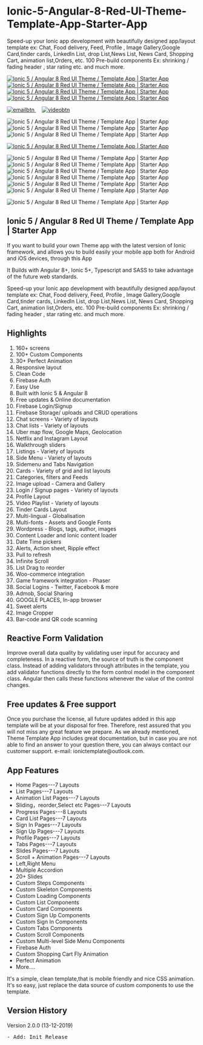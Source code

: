 # Ionic-5-Angular-8-Red-UI-Theme-Template-App-Starter-App
Speed-up your Ionic app development with beautifully designed app/layout template ex: Chat, Food delivery, Feed, Profile , Image Gallery,Google Card,tinder cards, LinkedIn List, drop List,News List, News Card, Shopping Cart, animation list,Orders, etc. 100 Pre-build components Ex: shrinking / fading header , star rating etc. and much more.
<p>
    <a href="http://bit.ly/2Q21zi0" target="_blank">
        <img src="https://i.ibb.co/BfBhNDP/qrcodeandroid.jpg"
             alt="Ionic 5 / Angular 8 Red UI Theme / Template App | Starter App" border="0">
    </a>
    <a href="https://play.google.com/store/apps/details?id=io.ionic.com.start_template_red_myApp990003"
       target="_blank">
        <img src="https://i.ibb.co/vw7W73m/qrcodegoogle.jpg"
             alt="Ionic 5 / Angular 8 Red UI Theme / Template App | Starter App" border="0">
    </a>
    <a href="http://preview.codecanyon.net/item/ionic-5-angular-8-gray-ui-theme-template-app-starter-app/full_screen_preview/25267829"
       target="_blank">
        <img src="https://i.ibb.co/RzR2rq5/document1.jpg"
             alt="Ionic 5 / Angular 8 Red UI Theme / Template App | Starter App" border="0">
    </a>
    <a href="https://codecanyon.net/user/captain96778" target="_blank">
        <img src="https://i.ibb.co/0nVhJKy/follow.jpg"
             alt="Ionic 5 / Angular 8 Red UI Theme / Template App | Starter App" border="0">
    </a>
</p>

<p>
    <a href="mailto:ionictemplate@outlook.com">
        <img src="https://i.ibb.co/sRS5npT/emailbtn.png" alt="emailbtn" border="0">
    </a>
    &nbsp;&nbsp;&nbsp;
    <a href="https://youtu.be/yXZPBHE8xFE" target="_blank">
        <img src="https://i.ibb.co/YhbBCDm/videobtn.png" alt="videobtn" border="0">
    </a>
</p>


<img alt="Ionic 5 / Angular 8 Red UI Theme / Template App | Starter App"
     src="https://i.ibb.co/t44F3dy/previewdemo.gif"/>
<img alt="Ionic 5 / Angular 8 Red UI Theme / Template App | Starter App"
     src="https://i.ibb.co/Wy8Vn1x/01introduce.jpg"/>
<img alt="Ionic 5 / Angular 8 Red UI Theme / Template App | Starter App"
     src="https://i.ibb.co/t2p3sfx/02feature.jpg"/>

<a href="https://help-ionic-template.firebaseapp.com/" target="_blank">
    <img alt="Ionic 5 / Angular 8 Red UI Theme / Template App | Starter App"
         src="https://i.ibb.co/mX07QDw/05ducument.jpg"/>
</a>


<img alt="Ionic 5 / Angular 8 Red UI Theme / Template App | Starter App"
     src="https://i.ibb.co/ScVRXZF/06sass.jpg"/>
<img alt="Ionic 5 / Angular 8 Red UI Theme / Template App | Starter App"
     src="https://i.ibb.co/1LXsv6y/07layout.jpg"/>
<img alt="Ionic 5 / Angular 8 Red UI Theme / Template App | Starter App"
     src="https://i.ibb.co/KbWV8vY/08animation.jpg"/>
<img alt="Ionic 5 / Angular 8 Red UI Theme / Template App | Starter App"
     src="https://i.ibb.co/4W2RXNY/09template.jpg"/>
<img alt="Ionic 5 / Angular 8 Red UI Theme / Template App | Starter App"
     src="https://i.ibb.co/k1mg3Yz/10introduce.jpg"/>
<img alt="Ionic 5 / Angular 8 Red UI Theme / Template App | Starter App"
     src="https://i.ibb.co/cL2zK75/11preview.jpg"/>



<img alt="Ionic 5 / Angular 8 Red UI Theme / Template App | Starter App"
     src="https://app-ionic-publish-assets.firebaseapp.com/assets/red/15helper.jpg"/>


<h2><strong> Ionic 5 / Angular 8 Red UI Theme / Template App | Starter App</strong></h2>

<p>If you want to build your own Theme app with the latest version of Ionic framework,
    and allows you to build easily your mobile app both for Android and iOS devices, through this App<p>
<p> It Builds with Angular 8+, Ionic 5+, Typescript and SASS to take advantage of the future web standards.</p>
<p>
    Speed-up your Ionic app development with beautifully designed app/layout template ex: Chat, Food delivery, Feed,
    Profile , Image Gallery,Google Card,tinder cards, LinkedIn List, drop List,News List, News Card, Shopping Cart,
    animation list,Orders, etc.
    100 Pre-build components Ex: shrinking / fading header , star rating etc. and much
    more.
</p>


<h2><strong>Highlights</strong></h2>
<ol>
    <li>160+ screens</li>
    <li>100+ Custom Components</li>
    <li>30+ Perfect Animation</li>
    <li>Responsive layout</li>
    <li>Clean Code</li>
    <li>Firebase Auth</li>
    <li>Easy Use</li>
    <li>Built with Ionic 5 &amp; Angular 8</li>
    <li>Free updates &amp; Online documentation</li>
    <li> Firebase Login/Signup</li>
    <li>Firebase Storage/ uploads and CRUD operations</li>
    <li>Chat screens - Variety of layouts</li>
    <li>Chat lists - Variety of layouts</li>
    <li> Uber map flow, Google Maps, Geolocation</li>
    <li>Netflix and Instagram Layout</li>
    <li> Walkthrough sliders</li>
    <li> Listings - Variety of layouts</li>
    <li>Side Menu - Variety of layouts</li>
    <li>Sidemenu and Tabs Navigation</li>
    <li>Cards - Variety of grid and list layouts</li>
    <li> Categories, filters and Feeds</li>
    <li> Image upload - Camera and Gallery</li>
    <li> Login / Signup pages - Variety of layouts</li>
    <li> Profile Layout</li>
    <li> Video Playlist - Variety of layouts</li>
    <li> Tinder Cards Layout</li>
    <li> Multi-lingual - Globalisation</li>
    <li> Multi-fonts - Assets and Google Fonts</li>
    <li> Wordpress - Blogs, tags, author, images</li>
    <li> Content Loader and Ionic content loader</li>
    <li> Date Time pickers</li>
    <li> Alerts, Action sheet, Ripple effect</li>
    <li> Pull to refresh</li>
    <li>Infinite Scroll</li>
    <li> List Drag to reorder</li>
    <li>Woo-commerce integration</li>
    <li>Game framework integration - Phaser</li>
    <li>Social Logins - Twitter, Facebook & more</li>
    <li>Admob, Social Sharing</li>
    <li>GOOGLE PLACES, In-app browser</li>
    <li>Sweet alerts</li>
    <li>Image Cropper</li>
    <li>Bar-code and QR code scanning</li>
</ol>
<h2><strong>Reactive Form Validation</strong></h2>
<p>Improve overall data quality by validating user input for accuracy and completeness.
    In a reactive form, the source of truth is the component class. Instead of adding validators through attributes in
    the template, you add validator functions directly to the form control model in the component class. Angular then
    calls these functions whenever the value of the control changes.
<p>


<h2><strong>Free updates & Free support</strong></h2>
<p>Once you purchase the license, all future updates added in this app template will
    be at your disposal for free. Therefore, rest assured that you will not miss any
    great feature we prepare. As we already mentioned, Theme Template App includes great documentation,
    but in case you are not able to find an answer to your question there,
    you can always contact our customer support.
    e-mail: ionictemplate@outlook.com.<p>


<h2><strong>App Features</strong></h2>
<ul>
    <li>Home Pages---7 Layouts</li>
    <li>List Pages---7 Layouts</li>
    <li>Animation List Pages---7 Layouts</li>
    <li>Sliding，reorder,Select etc Pages---7 Layouts</li>
    <li>Progress Pages---8 Layouts</li>
    <li>Card List Pages---7 Layouts</li>
    <li>Sign In Pages---7 Layouts</li>
    <li>Sign Up Pages---7 Layouts</li>
    <li>Profile Pages---7 Layouts</li>
    <li>Tabs Pages---7 Layouts</li>
    <li>Slides Pages---7 Layouts</li>
    <li>Scroll + Animation Pages---7 Layouts</li>
    <li>Left,Right Menu</li>
    <li>Multiple Accordion</li>
    <li>20+ Slides</li>
    <li>Custom Steps Components</li>
    <li>Custom Skeleton Components</li>
    <li>Custom Loading Components</li>
    <li>Custom List Components</li>
    <li>Custom Card Components</li>
    <li>Custom Sign Up Components</li>
    <li>Custom Sign In Components</li>
    <li>Custom Tabs Components</li>
    <li>Custom Scroll Components</li>
    <li>Custom Multi-level Side Menu Components</li>
    <li>Firebase Auth</li>
    <li>Custom Shopping Cart Fly Animation</li>
    <li>Perfect Animation</li>
    <li>More....</li>
</ul>
<p>It's a simple, clean template,that is mobile friendly and nice CSS animation.
    It's so easy, just replace the data source of custom components to use the template.</p>

<h2><strong>Version History</strong></h2>
<p>Version 2.0.0 (13-12-2019)</p>
<pre>
- Add: Init Release
</pre>

